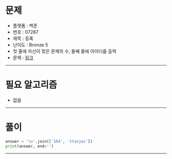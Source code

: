 # 문제
- 플랫폼 : 백준
- 번호 : 07287
- 제목 : 등록
- 난이도 : Bronze 5
- 첫 줄에 자신이 맞은 문제의 수, 둘째 줄에 아이디를 출력
- 문제 : <a href="https://www.acmicpc.net/problem/7287" target="_blank">링크</a>

---

# 필요 알고리즘
- 없음

---

# 풀이
```python
answer = '\n'.join(['164', 'ttasjwi'])
print(answer, end='')
```

---
